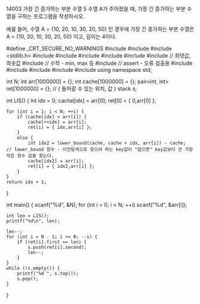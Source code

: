 14003 가장 긴 증가하는 부분 수열 5
수열 A가 주어졌을 때, 가장 긴 증가하는 부분 수열을 구하는 프로그램을 작성하시오.

예를 들어, 수열 A = {10, 20, 10, 30, 20, 50} 인 경우에 가장 긴 증가하는 부분 수열은 A = {10, 20, 10, 30, 20, 50} 이고, 길이는 4이다.



#define _CRT_SECURE_NO_WARNINGS
#include <numeric>
#include <cstdio>
#include <stdlib.h>
#include <iostream>
#include <cstring>
#include <string>
#include <algorithm>
#include <vector>
#include <climits>   // 최댓값, 최솟값
#include <cmath>   // 수학 - min, max 등
#include <cassert>   // assert - 오류 검출용
#include <queue>
#include <stack>
#include <deque>
#include <map>
#include <set>
using namespace std;

int N;
int arr[1000000] = {};
int cache[1000000] = {};
pair<int, int> ret[1000000] = {};   // { 들어갈 수 있는 위치, 값 }
stack<int> s;

int LIS() {
	int idx = 0;
	cache[idx] = arr[0];
	ret[0] = { 0,arr[0] };

	for (int i = 1; i < N; ++i) {
		if (cache[idx] < arr[i]) {
			cache[++idx] = arr[i];
			ret[i] = { idx,arr[i] };
		}
		else {
			int idx2 = lower_bound(cache, cache + idx, arr[i]) - cache;   // lower_bound 함수 - 이진탐색으로 찾으려 하는 key값이 "없으면" key값보다 큰 가장 작은 정수 값을 찾는다.
			cache[idx2] = arr[i];
			ret[i] = { idx2,arr[i] };
		}
	}
	return idx + 1;
}

int main() {
	scanf("%d", &N);
	for (int i = 0; i < N; ++i) 
		scanf("%d", &arr[i]);

	int len = LIS();
	printf("%d\n", len);

	len--;
	for (int i = N - 1; i >= 0; --i) {
		if (ret[i].first == len) {
			s.push(ret[i].second);
			len--;
		}
	}
	while (!s.empty()) {
		printf("%d ", s.top());
		s.pop();
	}
}
